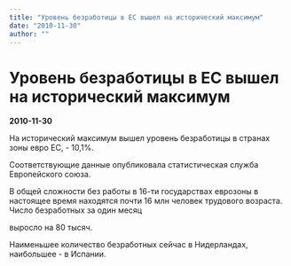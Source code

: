 ```yaml
---
title: "Уровень безработицы в ЕС вышел на исторический максимум"
date: "2010-11-30"
author: ""
---
```


# Уровень безработицы в ЕС вышел на исторический максимум

**2010-11-30** 

На исторический максимум вышел уровень безработицы в странах зоны евро ЕС, - 10,1%.



Соответствующие данные опубликовала статистическая служба Европейского союза. 



В общей сложности без работы в 16-ти государствах еврозоны в настоящее время находятся почти 16 млн человек трудового возраста. Число безработных за один месяц 

выросло на 80 тысяч.

Наименьшее количество безработных сейчас в Нидерландах, наибольшее - в Испании.